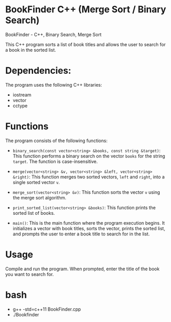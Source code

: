 # BookFinder C++ (Merge Sort / Binary Search)
BookFinder - C++, Binary Search, Merge Sort

This C++ program sorts a list of book titles and allows the user to search for a book in the sorted list.

# Dependencies:
The program uses the following C++ libraries:
- iostream
- vector
- cctype

# Functions
The program consists of the following functions:

- `binary_search(const vector<string> &books, const string &target)`: This function performs a binary search on the vector `books` for the string `target`. The function is case-insensitive.

-  `merge(vector<string> &v, vector<string> &left, vector<string> &right)`: This function merges two sorted vectors, `left` and `right`, into a single sorted vector `v`.

- `merge_sort(vector<string> &v)`: This function sorts the vector `v` using the merge sort algorithm.

- `print_sorted_list(vector<string> &books)`: This function prints the sorted list of books.

- `main()`: This is the main function where the program execution begins. It initializes a vector with book titles, sorts the vector, prints the sorted list, and prompts the user to enter a book title to search for in the list.

# Usage
Compile and run the program. When prompted, enter the title of the book you want to search for.

# bash
- g++ -std=c++11 BookFinder.cpp
- ./Bookfinder
